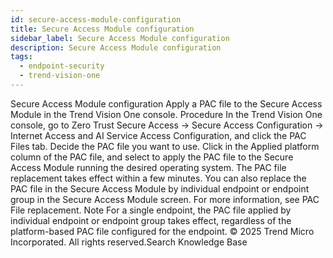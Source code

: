 ```yaml
---
id: secure-access-module-configuration
title: Secure Access Module configuration
sidebar_label: Secure Access Module configuration
description: Secure Access Module configuration
tags:
  - endpoint-security
  - trend-vision-one
---
```


 Secure Access Module configuration Apply a PAC file to the Secure Access Module in the Trend Vision One console. Procedure In the Trend Vision One console, go to Zero Trust Secure Access → Secure Access Configuration → Internet Access and AI Service Access Configuration, and click the PAC Files tab. Decide the PAC file you want to use. Click in the Applied platform column of the PAC file, and select to apply the PAC file to the Secure Access Module running the desired operating system. The PAC file replacement takes effect within a few minutes. You can also replace the PAC file in the Secure Access Module by individual endpoint or endpoint group in the Secure Access Module screen. For more information, see PAC File replacement. Note For a single endpoint, the PAC file applied by individual endpoint or endpoint group takes effect, regardless of the platform-based PAC file configured for the endpoint. © 2025 Trend Micro Incorporated. All rights reserved.Search Knowledge Base